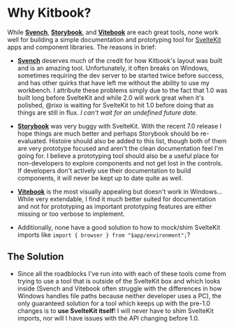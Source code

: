 # Why Kitbook?

While **[Svench](https://svench-docs.vercel.app/)**, **[Storybook](https://codingcat.dev/tutorial/integrating-storybook-with-sveltekit)**, and **[Vitebook](https://vitebook.dev/)** are each great tools, none work well for building a simple documentation and prototyping tool for [SvelteKit](https://kit.svelte.dev/) apps and component libraries. The reasons in brief:

- **[Svench](https://svench-docs.vercel.app/)** deserves much of the credit for how Kitbook's layout was built and is an amazing tool. Unfortunately, it often breaks on Windows, sometimes requiring the dev server to be started twice before success, and has other quirks that have left me without the ability to use my workbench. I attribute these problems simply due to the fact that 1.0 was built long before SvelteKit and while 2.0 will work great when it's polished, @rixo is waiting for SvelteKit to hit 1.0 before doing that as things are still in flux. *I can't wait for an undefined future date.*

- **[Storybook](https://codingcat.dev/tutorial/integrating-storybook-with-sveltekit)** was very buggy with SvelteKit. With the recent 7.0 release I hope things are much better and perhaps Storybook should be re-evaluated. Histoire should also be added to this list, though both of them are very prototype focused and aren't the clean documentation feel I'm going for. I believe a prototyping tool should also be a useful place for non-developers to explore components and not get lost in the controls. If developers don't actively use their documentation to build components, it will never be kept up to date quite as well.

- **[Vitebook](https://vitebook.dev/)** is the most visually appealing but doesn't work in Windows... While very extendable, I find it much better suited for documentation and not for prototyping as important prototyping features are either missing or too verbose to implement.

- Additionally, none have a good solution to how to mock/shim SvelteKit imports like `import { browser } from "$app/environment";`?

## The Solution
- Since all the roadblocks I've run into with each of these tools come from trying to use a tool that is outside of the SvelteKit box and which looks inside (Svench and Vitebook often struggle with the differences in how Windows handles file paths because neither developer uses a PC), the only guaranteed solution for a tool which keeps up with the pre-1.0 changes is to **use SvelteKit itself**! I will never have to shim SvelteKit imports, nor will I have issues with the API changing before 1.0.